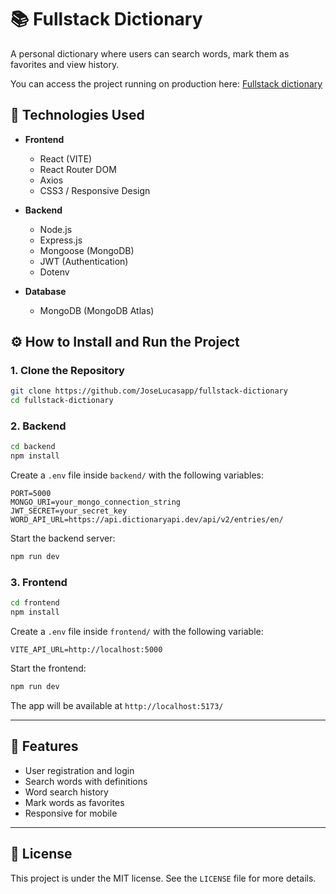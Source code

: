 # 📚 Fullstack Dictionary

A personal dictionary where users can search words, mark them as favorites and view history.

You can access the project running on production here: <a href="https://fullstack-dictionary-kappa.vercel.app/">Fullstack dictionary</a>

## 🚀 Technologies Used

- **Frontend**
  - React (VITE)
  - React Router DOM
  - Axios
  - CSS3 / Responsive Design

- **Backend**
  - Node.js
  - Express.js
  - Mongoose (MongoDB)
  - JWT (Authentication)
  - Dotenv

- **Database**
  - MongoDB (MongoDB Atlas)

## ⚙️ How to Install and Run the Project

### 1. Clone the Repository

```bash
git clone https://github.com/JoseLucasapp/fullstack-dictionary
cd fullstack-dictionary
```

### 2. Backend

```bash
cd backend
npm install
```

Create a `.env` file inside `backend/` with the following variables:

```env
PORT=5000
MONGO_URI=your_mongo_connection_string
JWT_SECRET=your_secret_key
WORD_API_URL=https://api.dictionaryapi.dev/api/v2/entries/en/
```

Start the backend server:

```bash
npm run dev
```

### 3. Frontend

```bash
cd frontend
npm install
```

Create a `.env` file inside `frontend/` with the following variable:

```env
VITE_API_URL=http://localhost:5000
```

Start the frontend:

```bash
npm run dev
```

The app will be available at `http://localhost:5173/`

---

## 📌 Features

- User registration and login
- Search words with definitions
- Word search history
- Mark words as favorites
- Responsive for mobile

---

## 📄 License

This project is under the MIT license. See the `LICENSE` file for more details.
